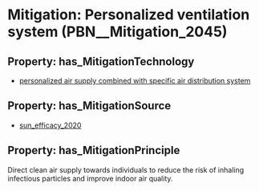 # Mitigation: __Personalized ventilation system__ (PBN__Mitigation_2045)

## Property: has_MitigationTechnology

* [personalized air supply combined with specific air distribution system](../Technology/PBN__Technology_4208)

## Property: has_MitigationSource

* [sun_efficacy_2020](../Article/PBN__Article_125)

## Property: has_MitigationPrinciple

Direct clean air supply towards individuals to reduce the risk of inhaling infectious particles and improve indoor air quality.

